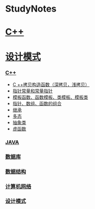 StudyNotes
==============================================================
# [C++](#C++)
# [设计模式](#设计模式)



### [C++](https://github.com/sunnyandgood/StudyNotes/tree/master/C%2B%2B)

* [C ++拷贝构造函数（深拷贝，浅拷贝）](https://github.com/sunnyandgood/StudyNotes/blob/master/C%2B%2B/C%2B%2B%E6%8B%B7%E8%B4%9D%E6%9E%84%E9%80%A0%E5%87%BD%E6%95%B0(%E6%B7%B1%E6%8B%B7%E8%B4%9D%EF%BC%8C%E6%B5%85%E6%8B%B7%E8%B4%9D).md)
* [指针常量和常量指针](https://github.com/sunnyandgood/StudyNotes/blob/master/C%2B%2B/指针常量和常量指针.md)
* [模板函数、函数模板、类模板、模板类](https://github.com/sunnyandgood/StudyNotes/blob/master/C%2B%2B/模板函数、函数模板、类模板、模板类.md)
* [指针、数组、函数的组合](https://github.com/sunnyandgood/StudyNotes/blob/master/C%2B%2B/%E6%8C%87%E9%92%88%E3%80%81%E6%95%B0%E7%BB%84%E3%80%81%E5%87%BD%E6%95%B0%E7%9A%84%E7%BB%84%E5%90%88.md)
* [继承](https://github.com/sunnyandgood/StudyNotes/blob/master/C%2B%2B/%E7%BB%A7%E6%89%BF.md)
* [多态](https://github.com/sunnyandgood/StudyNotes/blob/master/C%2B%2B/%E5%A4%9A%E6%80%81.md)
* [抽象类](https://github.com/sunnyandgood/StudyNotes/blob/master/C%2B%2B/%E6%8A%BD%E8%B1%A1%E7%B1%BB.md)
* [虚函数](https://github.com/sunnyandgood/StudyNotes/blob/master/C%2B%2B/%E8%99%9A%E5%87%BD%E6%95%B0.md)


### [JAVA](https://github.com/sunnyandgood/StudyNotes/tree/master/JAVA)




### [数据库](https://github.com/sunnyandgood/StudyNotes/tree/master/%E6%95%B0%E6%8D%AE%E5%BA%93)





### [数据结构](https://github.com/sunnyandgood/StudyNotes/tree/master/%E6%95%B0%E6%8D%AE%E7%BB%93%E6%9E%84)



### [计算机网络](https://github.com/sunnyandgood/StudyNotes/tree/master/%E8%AE%A1%E7%AE%97%E6%9C%BA%E7%BD%91%E7%BB%9C)



### [设计模式](https://github.com/sunnyandgood/StudyNotes/tree/master/%E8%AE%BE%E8%AE%A1%E6%A8%A1%E5%BC%8F)

